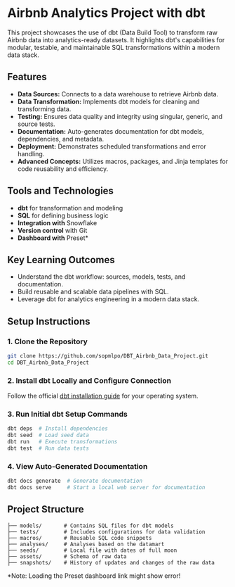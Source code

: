 # Airbnb Analytics Project with dbt

This project showcases the use of dbt (Data Build Tool) to transform raw Airbnb data into analytics-ready datasets. It highlights dbt's capabilities for modular, testable, and maintainable SQL transformations within a modern data stack.

## Features
- **Data Sources:** Connects to a data warehouse to retrieve Airbnb data.
- **Data Transformation:** Implements dbt models for cleaning and transforming data.
- **Testing:** Ensures data quality and integrity using singular, generic, and source tests.
- **Documentation:** Auto-generates documentation for dbt models, dependencies, and metadata.
- **Deployment:** Demonstrates scheduled transformations and error handling.
- **Advanced Concepts:** Utilizes macros, packages, and Jinja templates for code reusability and efficiency.

## Tools and Technologies
- **dbt** for transformation and modeling
- **SQL** for defining business logic
- **Integration with** Snowflake
- **Version control** with Git
- **Dashboard with** Preset*

## Key Learning Outcomes
- Understand the dbt workflow: sources, models, tests, and documentation.
- Build reusable and scalable data pipelines with SQL.
- Leverage dbt for analytics engineering in a modern data stack.

## Setup Instructions
### 1. Clone the Repository
```bash
git clone https://github.com/sopmlpo/DBT_Airbnb_Data_Project.git
cd DBT_Airbnb_Data_Project
```

### 2. Install dbt Locally and Configure Connection
Follow the official [dbt installation guide](https://docs.getdbt.com/docs/introduction) for your operating system.
 
### 3. Run Initial dbt Setup Commands
```bash
dbt deps  # Install dependencies
dbt seed  # Load seed data
dbt run   # Execute transformations
dbt test  # Run data tests
```

### 4. View Auto-Generated Documentation
```bash
dbt docs generate  # Generate documentation
dbt docs serve     # Start a local web server for documentation
```

## Project Structure
```
├── models/       # Contains SQL files for dbt models
├── tests/        # Includes configurations for data validation
├── macros/       # Reusable SQL code snippets
├── analyses/     # Analyses based on the datamart
├── seeds/        # Local file with dates of full moon
├── assets/       # Schema of raw data
├── snapshots/    # History of updates and changes of the raw data
```

*Note: Loading the Preset dashboard link might show error!



